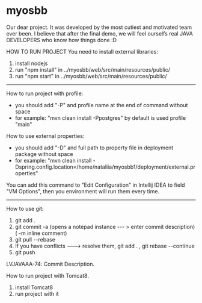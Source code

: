 # myosbb
Our dear project.
It was developed by the most cutiest and motivated team ever been.
I believe that after the final demo, we will feel ourselfs real JAVA DEVELOPERS who know how things done :D

HOW TO RUN PROJECT 
You need to install external libraries:
1) install nodejs
2) run "npm install" in ../myosbb/web/src/main/resources/public/
3) run "npm start" in ../myosbb/web/src/main/resources/public/

***
How to run project with profile:
- you should add "-P" and profile name at the end of command without space
- for example: "mvn clean install -Ppostgres"
by default is used profile "main"

How to use external properties:
- you should add "-D" and full path to property file in deployment package without space
- for example: "mvn clean install -Dspring.config.location=/home/nataliia/myosbb1/deployment/external.properties"

You can add this command to "Edit Configuration" in Intellij IDEA to field "VM Options",
then you environment will run them every time.
***


How to use git:
1) git add .
2) git commit -a (opens a notepad instance --- > enter commit description) ( -m inline comment)
3) git pull --rebase
3) If you have conflicts ---> resolve them, git add . ,  git rebase --continue
4) git push

LVJAVAAA-74: Commit Description.

How to run project with Tomcat8.
1) install Tomcat8
2) run project with it

